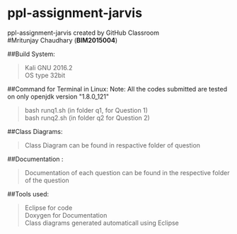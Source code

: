 # ppl-assignment-jarvis 
ppl-assignment-jarvis created by GitHub Classroom <br />
#Mritunjay Chaudhary (**BIM2015004**)

##Build System:
>Kali GNU 2016.2 <br />
>OS type 32bit

##Command for Terminal in Linux:
Note: All the codes submitted are tested on  only openjdk version "1.8.0_121"
>bash runq1.sh        (in folder q1, for Question 1)<br />
>bash runq2.sh        (in folder q2 for Question 2)<br />

##Class Diagrams:
>Class Diagram can be found in respactive folder of question

##Documentation :
>Documentation of each question can be found in the respective folder of the question

##Tools used:
>Eclipse for code <br />
>Doxygen for Documentation <br />
>Class diagrams generated automaticall using Eclipse



